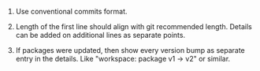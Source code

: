 1. Use conventional commits format.

2. Length of the first line should align with git recommended length. Details can be added on additional lines as separate points.

3. If packages were updated, then show every version bump as separate entry in the details. Like "workspace: package v1 -> v2" or similar.
